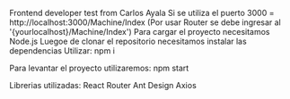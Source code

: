 Frontend developer test from Carlos Ayala
Si se utiliza el puerto 3000 = http://localhost:3000/Machine/Index
(Por usar Router se debe ingresar al '{yourlocalhost}/Machine/Index')
Para cargar el proyecto necesitamos Node.js
Luegoe de clonar el repositorio necesitamos instalar las dependencias
Utilizar: npm i
  
Para levantar el proyecto utilizaremos: npm start

Librerias utilizadas:
React Router
Ant Design
Axios
  
